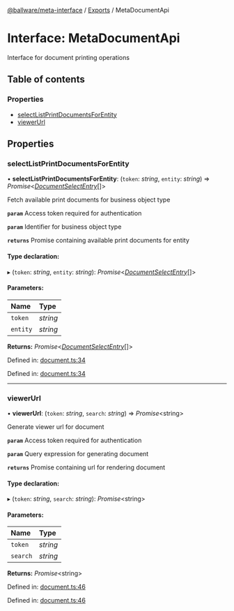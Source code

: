 [@ballware/meta-interface](../README.md) / [Exports](../modules.md) / MetaDocumentApi

# Interface: MetaDocumentApi

Interface for document printing operations

## Table of contents

### Properties

- [selectListPrintDocumentsForEntity](metadocumentapi.md#selectlistprintdocumentsforentity)
- [viewerUrl](metadocumentapi.md#viewerurl)

## Properties

### selectListPrintDocumentsForEntity

• **selectListPrintDocumentsForEntity**: (`token`: *string*, `entity`: *string*) => *Promise*<[*DocumentSelectEntry*](documentselectentry.md)[]\>

Fetch available print documents for business object type

**`param`** Access token required for authentication

**`param`** Identifier for business object type

**`returns`** Promise containing available print documents for entity

#### Type declaration:

▸ (`token`: *string*, `entity`: *string*): *Promise*<[*DocumentSelectEntry*](documentselectentry.md)[]\>

#### Parameters:

Name | Type |
:------ | :------ |
`token` | *string* |
`entity` | *string* |

**Returns:** *Promise*<[*DocumentSelectEntry*](documentselectentry.md)[]\>

Defined in: [document.ts:34](https://github.com/ballware/ballware-client/blob/cea3b48/packages/meta-interface/src/document.ts#L34)

Defined in: [document.ts:34](https://github.com/ballware/ballware-client/blob/cea3b48/packages/meta-interface/src/document.ts#L34)

___

### viewerUrl

• **viewerUrl**: (`token`: *string*, `search`: *string*) => *Promise*<string\>

Generate viewer url for document

**`param`** Access token required for authentication

**`param`** Query expression for generating document

**`returns`** Promise containing url for rendering document

#### Type declaration:

▸ (`token`: *string*, `search`: *string*): *Promise*<string\>

#### Parameters:

Name | Type |
:------ | :------ |
`token` | *string* |
`search` | *string* |

**Returns:** *Promise*<string\>

Defined in: [document.ts:46](https://github.com/ballware/ballware-client/blob/cea3b48/packages/meta-interface/src/document.ts#L46)

Defined in: [document.ts:46](https://github.com/ballware/ballware-client/blob/cea3b48/packages/meta-interface/src/document.ts#L46)
